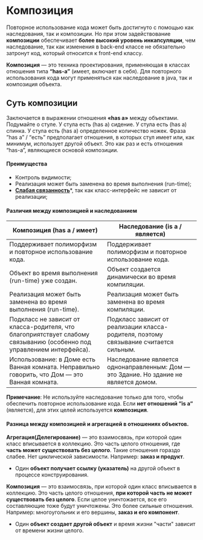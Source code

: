 # Композиция

Повторное использование кода может быть достигнуто с помощью как наследования, так и композиции.
Но при этом задействование **композиции** обеспечивает **более высокий уровень инкапсуляции**, чем наследование,
так как изменения в back-end классе не обязательно затронут код, который относится к front-end классу.

**Композиция** — это техника проектирования, применяющая в классах отношения типа **“has-a”** (имеет, включает в себя).
Для повторного использования кода могут применяться как наследование в java, так и композиция объекта.

## Суть композиции 
Заключается в выражении отношения **«has a»** между объектами.
Подумайте о стуле. У стула есть (has a) сидение. У стула есть (has a) спинка. У стула есть (has a) определенное количество ножек.
Фраза ”has a” / “есть” предполагает отношения, в которых стул имеет или, как минимум, использует другой объект. Это как раз и есть отношения “has-a”, являющиеся основой композиции.

#### Преимущества
* Контроль видимости;
* Реализация может быть заменена во время выполнения (run-time);
* [**Слабая связанность**][LowCoupling]*, так как класс-интерфейс не зависит от реализации;

#### Различия между композицией и наследованием
| Композиция (has a / имеет) | Наследование (is a / является) |
| ------ | ------ |	
|	Поддерживает полиморфизм и повторное использование кода. | Поддерживает полиморфизм и повторное использование кода.|
|	Объект во время выполнения (run-time) уже создан.|	Объект создается динамически во время компиляции.|
|	Реализация может быть заменена во время выполнения (run-time).| Реализация может быть заменена во время компиляции.|
|	Подкласс не зависит от класса-родителя, что благоприятствует слабому связыванию (особенно под управлением интерфейса).|	Подкласс зависит от реализации класса-родителя, поэтому связывание считается сильным.|
|	Использование: в Доме есть Ванная комната. Неправильно говорить, что Дом — это Ванная комната.|	Наследование является однонаправленным: Дом — это Здание. Но здание не является домом.|

**Примечание**: Не используйте наследование только для того, чтобы обеспечить повторное использование кода.
Если **нет отношений “is a“** (является), для этих целей используется **композиция**.

#### Разница между композицией и агрегацией в отношениях объектов.
**Агрегация(Делегирование)** — это взаимосвязь, при которой один класс вписывается в коллекцию. Это часть целого отношения, где **часть может существовать без целого**. Такие отношения гораздо слабее. Нет циклической зависимости. Например: **заказ и продукт**.
 - Один **объект получает ссылку (указатель)** на другой объект в процессе конструирования.
 
**Композиция** — это взаимосвязь, при которой один класс вписывается в коллекцию. Это часть целого отношения, **при которой часть не может существовать без целого**. Если целое уничтожается, все его составляющие тоже будут уничтожены. Это более сильные отношения. Например: многоугольник и его вершины, **заказ и его компонент**.
 - Один **объект создает другой объект** и время жизни "части" зависит от времени жизни целого.

[LowCoupling]: <AdditionDoc/LowCoupling.md>
